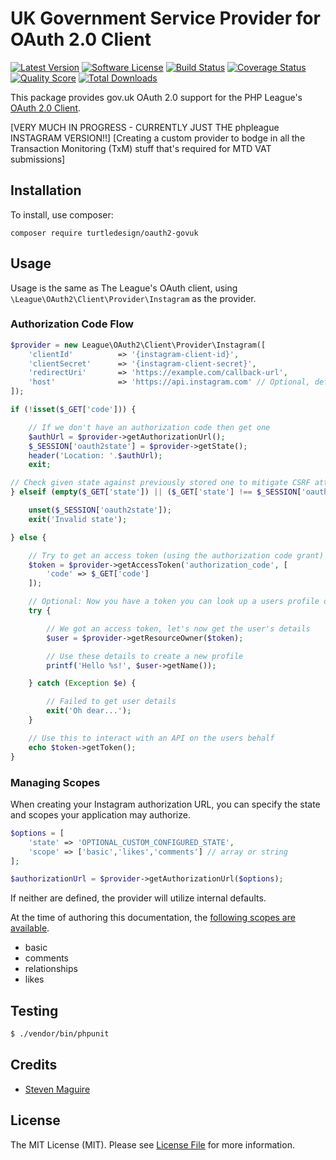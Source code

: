 # UK Government Service Provider for OAuth 2.0 Client
[![Latest Version](https://img.shields.io/github/release/thephpleague/oauth2-instagram.svg?style=flat-square)](https://github.com/thephpleague/oauth2-instagram/releases)
[![Software License](https://img.shields.io/badge/license-MIT-brightgreen.svg?style=flat-square)](LICENSE.md)
[![Build Status](https://img.shields.io/travis/thephpleague/oauth2-instagram/master.svg?style=flat-square)](https://travis-ci.org/thephpleague/oauth2-instagram)
[![Coverage Status](https://img.shields.io/scrutinizer/coverage/g/thephpleague/oauth2-instagram.svg?style=flat-square)](https://scrutinizer-ci.com/g/thephpleague/oauth2-instagram/code-structure)
[![Quality Score](https://img.shields.io/scrutinizer/g/thephpleague/oauth2-instagram.svg?style=flat-square)](https://scrutinizer-ci.com/g/thephpleague/oauth2-instagram)
[![Total Downloads](https://img.shields.io/packagist/dt/league/oauth2-instagram.svg?style=flat-square)](https://packagist.org/packages/league/oauth2-instagram)

This package provides gov.uk OAuth 2.0 support for the PHP League's [OAuth 2.0 Client](https://github.com/thephpleague/oauth2-client).

[VERY MUCH IN PROGRESS - CURRENTLY JUST THE phpleague INSTAGRAM VERSION!!]
[Creating a custom provider to bodge in all the Transaction Monitoring (TxM) stuff that's required for MTD VAT submissions]

## Installation

To install, use composer:

```
composer require turtledesign/oauth2-govuk
```

## Usage

Usage is the same as The League's OAuth client, using `\League\OAuth2\Client\Provider\Instagram` as the provider.

### Authorization Code Flow

```php
$provider = new League\OAuth2\Client\Provider\Instagram([
    'clientId'          => '{instagram-client-id}',
    'clientSecret'      => '{instagram-client-secret}',
    'redirectUri'       => 'https://example.com/callback-url',
    'host'              => 'https://api.instagram.com' // Optional, defaults to https://api.instagram.com
]);

if (!isset($_GET['code'])) {

    // If we don't have an authorization code then get one
    $authUrl = $provider->getAuthorizationUrl();
    $_SESSION['oauth2state'] = $provider->getState();
    header('Location: '.$authUrl);
    exit;

// Check given state against previously stored one to mitigate CSRF attack
} elseif (empty($_GET['state']) || ($_GET['state'] !== $_SESSION['oauth2state'])) {

    unset($_SESSION['oauth2state']);
    exit('Invalid state');

} else {

    // Try to get an access token (using the authorization code grant)
    $token = $provider->getAccessToken('authorization_code', [
        'code' => $_GET['code']
    ]);

    // Optional: Now you have a token you can look up a users profile data
    try {

        // We got an access token, let's now get the user's details
        $user = $provider->getResourceOwner($token);

        // Use these details to create a new profile
        printf('Hello %s!', $user->getName());

    } catch (Exception $e) {

        // Failed to get user details
        exit('Oh dear...');
    }

    // Use this to interact with an API on the users behalf
    echo $token->getToken();
}
```

### Managing Scopes

When creating your Instagram authorization URL, you can specify the state and scopes your application may authorize.

```php
$options = [
    'state' => 'OPTIONAL_CUSTOM_CONFIGURED_STATE',
    'scope' => ['basic','likes','comments'] // array or string
];

$authorizationUrl = $provider->getAuthorizationUrl($options);
```
If neither are defined, the provider will utilize internal defaults.

At the time of authoring this documentation, the [following scopes are available](https://instagram.com/developer/authentication/#scope).

- basic
- comments
- relationships
- likes

## Testing

``` bash
$ ./vendor/bin/phpunit
```

## Credits

- [Steven Maguire](https://github.com/stevenmaguire)


## License

The MIT License (MIT). Please see [License File](https://github.com/thephpleague/oauth2-instagram/blob/master/LICENSE) for more information.
